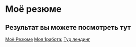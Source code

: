 # Моё резюме

## Результат вы можете посмотреть тут

[Моё Резюме](https://marina-intesiv.github.io/resume/) 
[Моя 1работа:](https://marina-intesiv.github.io/burgers/)
[Тур лендинг](https://marina-intesiv.github.io/TurAbhaz/)
